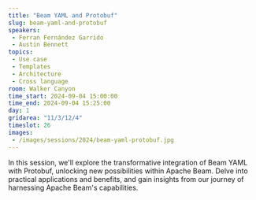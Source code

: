 ```yaml
---
title: "Beam YAML and Protobuf"
slug: beam-yaml-and-protobuf
speakers:
 - Ferran Fernández Garrido
 - Austin Bennett
topics:
 - Use case
 - Templates
 - Architecture
 - Cross language
room: Walker Canyon
time_start: 2024-09-04 15:00:00
time_end: 2024-09-04 15:25:00
day: 1
gridarea: "11/3/12/4"
timeslot: 26
images:
 - /images/sessions/2024/beam-yaml-protobuf.jpg 
---
```


In this session, we'll explore the transformative integration of Beam YAML with Protobuf, unlocking new possibilities within Apache Beam. Delve into practical applications and benefits, and gain insights from our journey of harnessing Apache Beam's capabilities.
